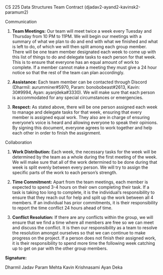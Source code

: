 ﻿CS 225 Data Structures Team Contract (djadav2-ayand2-kavinsk2-paramum2)

Communication

1. **Team Meetings:** Our team will meet twice a week every Tuesday and Thursday from 10 PM to 11PM. We will begin our meetings with a summary of what we plan to do and end with what we finished and what is left to do, of which we will then split among each group member. There will be one team member designated each week to come up with this list of things to do and delegate tasks to each person for that week. This is to ensure that everyone has an equal amount of work to complete. If a member cannot make a meeting they must give a 24 hour notice so that the rest of the team can plan accordingly.

2. **Assistance:** Each team member can be contacted through Discord (Dharmil: aurumminer#5970, Param: bonobobeast#2613, Kavin: 30#9994, Ayan: ayanjdeka#3330). We will make sure that each person is accommodated for any special circumstances or emergencies.

3. **Respect:** As stated above, there will be one person assigned each week to manage and delegate tasks for that week, ensuring that every member is assigned equal work. They also are in charge of ensuring everyone’s voice is heard and allowing everyone to speak their opinions. By signing this document, everyone agrees to work together and help each other in order to finish the assignment.

Collaboration

1. **Work Distribution:** Each week, the necessary tasks for the week will be determined by the team as a whole during the first meeting of the week. We will make sure that all of the work determined to be done during that week is split evenly between every person. We will try to assign the specific parts of the work to each person’s strength.

2. **Time Commitment:** Apart from the team meetings, each member is expected to spend 3-4 hours on their own completing their task. If a task is taking too long to complete, it is the individual’s responsibility to ensure that they reach out for help and split up the work between all 4 members. If an individual has prior commitments, it is their responsibility to report the time conflict 24 hours ahead of time.

3. **Conflict Resolution:** If there are any conflicts within the group, we will ensure that we find a time where all members are free so we can meet and discuss the conflict. It is then our responsibility as a team to resolve the resolution amongst ourselves so that we can continue to make progress on the project. If a person does not finish their assigned work, it is their responsibility to spend more time the following week catching up to get on par with the other group members.

**Signature:**

Dharmil Jadav
Param Mehta
Kavin Krishnasami
Ayan Deka
